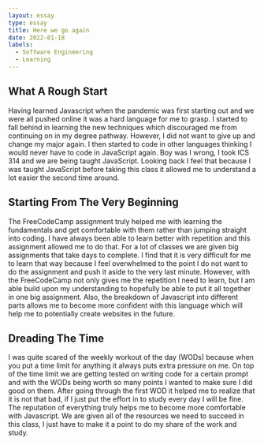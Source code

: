 ```yaml
---
layout: essay
type: essay
title: Here we go again
date: 2022-01-18
labels:
  - Software Engineering
  - Learning
---
```


## What A Rough Start

Having learned Javascript when the pandemic was first starting out and we were all pushed online it was a hard language for me to grasp. I started to fall behind in learning the new techniques which discouraged me from continuing on in my degree pathway. However, I did not want to give up and change my major again. I then started to code in other languages thinking I would never have to code in JavaScript again. Boy was I wrong, I took ICS 314 and we are being taught JavaScript. Looking back I feel that because I was taught JavaScript before taking this class it allowed me to understand a lot easier the second time around.

## Starting From The Very Beginning

The FreeCodeCamp assignment truly helped me with learning the fundamentals and get comfortable with them rather than jumping straight into coding. I have always been able to learn better with repetition and this assignment allowed me to do that. For a lot of classes we are given big assignments that take days to complete. I find that it is very difficult for me to learn that way because I feel overwhelmed to the point I do not want to do the assignment and push it aside to the very last minute. However, with the FreeCodeCamp not only gives me the repetition I need to learn, but I am able build upon my understanding to hopefully be able to put it all together in one big assignment.  Also, the breakdown of Javascript into different parts allows me to become more confident with this language which will help me to potentially create websites in the future.

## Dreading The Time

I was quite scared of the weekly workout of the day (WODs) because when you put a time limit for anything it always puts extra pressure on me. On top of the time limit we are getting tested on writing code for a certain prompt and with the WODs being worth so many points I wanted to make sure I did good on them. After going through the first WOD it helped me to realize that it is not that bad, if I just put the effort in to study every day I will be fine. The reputation of everything truly helps me to become more comfortable with Javascript. We are given all of the resources we need to succeed in this class, I just have to make it a point to do my share of the work and study.
